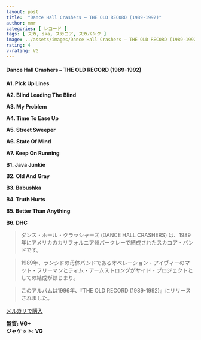 ```yaml
---
layout: post
title:  "Dance Hall Crashers – THE OLD RECORD (1989-1992)"
author: mmr
categories: [ レコード ]
tags: [ スカ, ska, スカコア, スカパンク ]
image: ../assets/images/Dance Hall Crashers – THE OLD RECORD (1989-1992).jpg
rating: 4
v-rating: VG
---
```


#### Dance Hall Crashers – THE OLD RECORD (1989-1992)

**A1. Pick Up Lines**

**A2. Blind Leading The Blind**

**A3. My Problem**

**A4. Time To Ease Up**

**A5. Street Sweeper**

**A6. State Of Mind**

**A7. Keep On Running**

**B1. Java Junkie**

**B2. Old And Gray**

**B3. Babushka**

**B4. Truth Hurts**

**B5. Better Than Anything**

**B6. DHC**

> ダンス・ホール・クラッシャーズ (DANCE HALL CRASHERS) は、1989年にアメリカのカリフォルニア州バークレーで結成されたスカコア・バンドです。

> 1989年、ランシドの母体バンドであるオペレーション・アイヴィーのマット・フリーマンとティム・アームストロングがサイド・プロジェクトとしての結成がはじまり。

> このアルバムは1996年、『THE OLD RECORD (1989-1992)』にリリースされました。



[メルカリで購入](https://jp.mercari.com/item/m77868412341)


<div class="mt-4 mb-4 d-flex align-items-center">
<strong class="mr-1">盤質: VG+</strong>
</div>
<div class="mt-4 mb-4 d-flex align-items-center">
<strong class="mr-1">ジャケット: VG</strong>
</div>